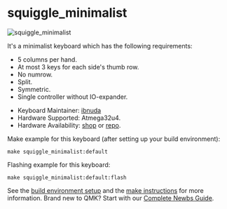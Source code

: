# squiggle_minimalist

![squiggle_minimalist](https://i.imgur.com/5UhvDsjl.jpg)

It's a minimalist keyboard which has the following requirements:

-  5 columns per hand.
-  At most 3 keys for each side's thumb row.
-  No numrow.
-  Split.
-  Symmetric.
-  Single controller without IO-expander.

* Keyboard Maintainer: [ibnuda](https://github.com/ibnuda)
* Hardware Supported: Atmega32u4.
* Hardware Availability: [shop](https://dactyl.bigcartel.com/product/squiggle-keyboard-kit) or [repo](https://github.com/ibnuda/squiggle).

Make example for this keyboard (after setting up your build environment):

    make squiggle_minimalist:default

Flashing example for this keyboard:

    make squiggle_minimalist:default:flash

See the [build environment setup](https://docs.qmk.fm/#/getting_started_build_tools) and the [make instructions](https://docs.qmk.fm/#/getting_started_make_guide) for more information. Brand new to QMK? Start with our [Complete Newbs Guide](https://docs.qmk.fm/#/newbs).
